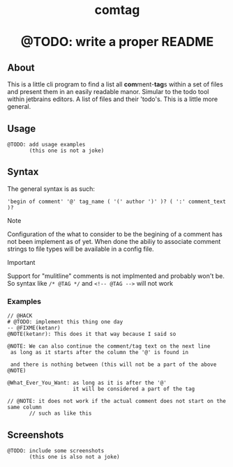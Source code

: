 <div align="center">
  <h1>comtag<h1>

  <p>
    <strong>@TODO: write a proper README</strong>
  </p>
</div>

## About

This is a little cli program to find a list all **com**ment-**tag**s within a set of files and present them in an easily readable manor.
Simular to the todo tool within jetbrains editors. A list of files and their 'todo's. This is a little more general.

## Usage

```
@TODO: add usage examples
       (this one is not a joke)
```

## Syntax

The general syntax is as such:
```
'begin of comment' '@' tag_name ( '(' author ')' )? ( ':' comment_text )?
```

> [!NOTE]
> Configuration of the what to consider to be the begining of a comment has not been implement as of yet. 
> When done the abiliy to associate comment strings to file types will be available in a config file.

> [!IMPORTANT]
> Support for "mulitline" comments is not implmented and probably won't be.
> So syntax like `/* @TAG */` and `<!-- @TAG -->` will not work

### Examples

```
// @HACK
# @TODO: implement this thing one day
-- @FIXME(ketanr)
@NOTE(ketanr): This does it that way because I said so

@NOTE: We can also continue the comment/tag text on the next line
 as long as it starts after the column the '@' is found in

 and there is nothing between (this will not be a part of the above @NOTE)

@What_Ever_You_Want: as long as it is after the '@'
                     it will be considered a part of the tag

// @NOTE: it does not work if the actual comment does not start on the same column
       // such as like this

```

## Screenshots

```
@TODO: include some screenshots
       (this one is also not a joke)
```

